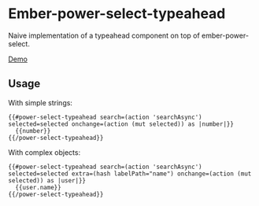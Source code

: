 # Ember-power-select-typeahead

Naive implementation of a typeahead component on top of ember-power-select.

[Demo](https://ember-power-select-typeahead.pagefrontapp.com/)


## Usage

With simple strings:

```hsb
{{#power-select-typeahead search=(action 'searchAsync') selected=selected onchange=(action (mut selected)) as |number|}}
  {{number}}
{{/power-select-typeahead}}
```

With complex objects:

```hsb
{{#power-select-typeahead search=(action 'searchAsync') selected=selected extra=(hash labelPath="name") onchange=(action (mut selected)) as |user|}}
  {{user.name}}
{{/power-select-typeahead}}
```
